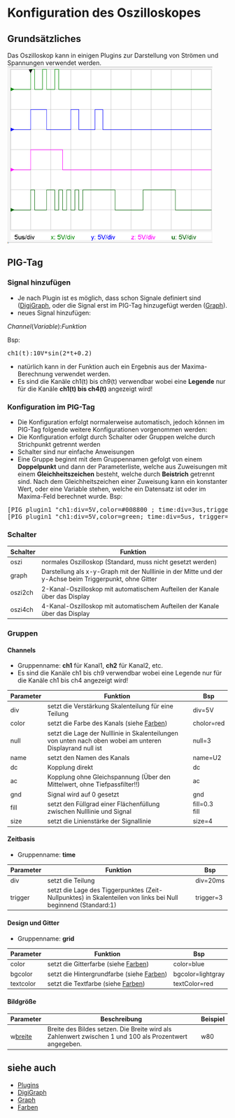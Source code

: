 # Konfiguration des Oszilloskopes
## Grundsätzliches
Das Oszilloskop kann in einigen Plugins zur Darstellung von Strömen und Spannungen verwendet werden.
<br>![ClipCapIt-190222-074222.PNG](ClipCapIt-190222-074222.PNG)

##  PIG-Tag 
###  Signal hinzufügen 
* Je nach Plugin ist es möglich, dass schon Signale definiert sind ([DigiGraph](../DigiGraph/index.md), oder die Signal erst im PIG-Tag hinzugefügt werden ([Graph](../Graph/index.md)).
* neues Signal hinzufügen:

_Channel_(_Variable_):_Funktion_

Bsp:
<pre>
ch1(t):10V*sin(2*t+0.2)
</pre>

* natürlich kann in der Funktion auch ein Ergebnis aus der Maxima-Berechnung verwendet werden.
* Es sind die Kanäle ch1(t) bis ch9(t) verwendbar wobei eine **Legende** nur für die Kanäle **ch1(t) bis ch4(t)** angezeigt wird!

###  Konfiguration im PIG-Tag 
* Die Konfiguration erfolgt normalerweise automatisch, jedoch können im PIG-Tag folgende weitere Konfigurationen vorgenommen werden:
* Die Konfiguration erfolgt durch Schalter oder Gruppen welche durch Strichpunkt getrennt werden
* Schalter sind nur einfache Anweisungen
* Eine Gruppe beginnt mit dem Gruppennamen gefolgt von einem **Doppelpunkt** und dann der Parameterliste, welche aus Zuweisungen mit einem **Gleichheitszeichen** besteht, welche durch **Beistrich** getrennt sind. Nach dem Gleichheitszeichen einer Zuweisung kann ein konstanter Wert, oder eine Variable stehen, welche ein Datensatz ist oder im Maxima-Feld berechnet wurde.
Bsp:
<pre>
[PIG plugin1 "ch1:div=5V,color=#008800 ; time:div=3us,trigger=0"/](PIG plugin1 "ch1:div=5V,color=#008800 ; time:div=3us,trigger=0"/)
[PIG plugin1 "ch1:div=5V,color=green; time:div=5us, trigger=0;grid:color=white,bgcolor=black,textcolor=yellow"/](PIG plugin1 "ch1:div=5V,color=green; time:div=5us, trigger=0;grid:color=white,bgcolor=black,textcolor=yellow"/)
</pre>

###  Schalter 

| Schalter | Funktion                                                                                                |
|----------|---------------------------------------------------------------------------------------------------------|
| oszi     | normales Oszilloskop (Standard, muss nicht gesetzt werden)                                              |
| graph    | Darstellung als x-y-Graph mit der Nulllinie in der Mitte und der y-Achse beim Triggerpunkt, ohne Gitter |
| oszi2ch  | 2-Kanal-Oszilloskop mit automatischem Aufteilen der Kanale über das Display                             |
| oszi4ch  | 4-Kanal-Oszilloskop mit automatischem Aufteilen der Kanale über das Display                             |


###  Gruppen 
####  Channels 
* Gruppenname: **ch1** für Kanal1, **ch2** für Kanal2, etc.
* Es sind die Kanäle ch1 bis ch9 verwendbar wobei eine Legende nur für die Kanäle ch1 bis ch4 angezeigt wird!

| Parameter | Funktion                                                                                                  | Bsp                |
|-----------|-----------------------------------------------------------------------------------------------------------|--------------------|
| div       | setzt die Verstärkung Skalenteilung für eine Teilung                                                      | div=5V             |
| color     | setzt die Farbe des Kanals (siehe [Farben](../Farben/index.md))                                           | cholor=red         |
| null      | setzt die Lage der Nulllinie in Skalenteilungen von unten nach oben wobei am unteren Displayrand null ist | null=3             |
| name      | setzt den Namen des Kanals                                                                                | name=U2            |
| dc        | Kopplung direkt                                                                                           | dc                 |
| ac        | Kopplung ohne Gleichspannung (Über den Mittelwert, ohne Tiefpassfilter!!)                                 | ac                 |
| gnd       | Signal wird auf 0 gesetzt                                                                                 | gnd                |
| fill      | setzt den Füllgrad einer Flächenfüllung zwischen Nulllinie und Signal                                     | fill=0.3 <br> fill |
| size      | setzt die Linienstärke der Signallinie                                                                    | size=4             |


####  Zeitbasis 
* Gruppenname: **time**

| Parameter | Funktion                                                                                                      | Bsp       |
|-----------|---------------------------------------------------------------------------------------------------------------|-----------|
| div       | setzt die Teilung                                                                                             | div=20ms  |
| trigger   | setzt die Lage des Tiggerpunktes (Zeit-Nullpunktes) in Skalenteilen von links bei Null beginnend (Standard:1) | trigger=3 |

####  Design und Gitter 
* Gruppenname: **grid**

| Parameter | Funktion                                                        | Bsp               |
|-----------|-----------------------------------------------------------------|-------------------|
| color     | setzt die Gitterfarbe (siehe [Farben](../Farben/index.md))      | color=blue        |
| bgcolor   | setzt die Hintergrundfarbe (siehe [Farben](../Farben/index.md)) | bgcolor=lightgray |
| textcolor | setzt die Textfarbe (siehe [Farben](../Farben/index.md))        | textColor=red     |


####  Bildgröße 

| Parameter         | Beschreibung                                                                                           | Beispiel |
|-------------------|--------------------------------------------------------------------------------------------------------|----------|
| w[breite](breite) | Breite des Bildes setzen. Die Breite wird als Zahlenwert zwischen 1 und 100 als Prozentwert angegeben. | w80      |


##  siehe auch 
* [Plugins](../Plugins/index.md)
* [DigiGraph](../DigiGraph/index.md)
* [Graph](../Graph/index.md)
* [Farben](../Farben/index.md)

